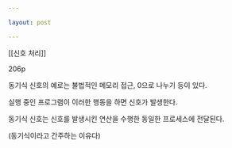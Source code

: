 ```yaml
---

layout: post

---
```


[[신호 처리]]

206p

동기식 신호의 예로는 불법적인 메모리 접근, 0으로 나누기 등이 있다.

실행 중인 프로그램이 이러한 행동을 하면 신호가 발생한다.

동기식 신호는 신호를 발생시킨 연산을 수행한 동일한 프로세스에 전달된다.

(동기식이라고 간주하는 이유다)